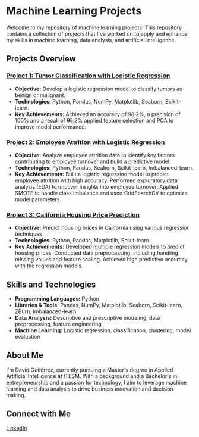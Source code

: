 # Machine Learning Projects

Welcome to my repository of machine learning projects! This repository contains a collection of projects that I've worked on to apply and enhance my skills in machine learning, data analysis, and artificial intelligence.

## Projects Overview

### [Project 1: Tumor Classification with Logistic Regression](https://github.com/DAGV001/Modelos-de-aprendizaje/blob/main/Early_Detection_of_Malignant_Tumors_A_Logistic_Regression_Approach%20(1).ipynb)
- **Objective:** Develop a logistic regression model to classify tumors as benign or malignant.
- **Technologies:** Python, Pandas, NumPy, Matplotlib, Seaborn, Scikit-learn.
- **Key Achievements:** Achieved an accuracy of 98.2%, a precision of 100% and a recall of 95.2% applied feature selection and PCA to improve model performance.
### [Project 2: Employee Attrition with Logistic Regression](https://github.com/DAGV001/Portfolio/blob/main/Employee_Attrition.ipynb)
- **Objective:** Analyze employee attrition data to identify key factors contributing to employee turnover and build a predictive model.
- **Technologies:** Python, Pandas, Seaborn, Scikit-learn, Imbalanced-learn.
- **Key Achievements:** Built a logistic regression model to predict employee attrition with high accuracy. Performed exploratory data analysis (EDA) to uncover insights into employee turnover. Applied SMOTE to handle class imbalance and used GridSearchCV to optimize model parameters.
### [Project 3: California Housing Price Prediction](https://github.com/DAGV001/Portfolio/blob/main/California_Housing_P.ipynb)
- **Objective:** Predict housing prices in California using various regression techniques.
- **Technologies:** Python, Pandas, Matplotlib, Scikit-learn.
- **Key Achievements:**  Developed multiple regression models to predict housing prices. Conducted data preprocessing, including handling missing values and feature scaling. Achieved high predictive accuracy with the regression models.
## Skills and Technologies
- **Programming Languages:** Python
- **Libraries & Tools:** Pandas, NumPy, Matplotlib, Seaborn, Scikit-learn, ZBurn, Imbalanced-learn
- **Data Analysis:** Descriptive and prescriptive modeling, data preprocessing, feature engineering
- **Machine Learning:** Logistic regression, classification, clustering, model evaluation

## About Me
I'm David Gutiérrez, currently pursuing a Master's degree in Applied Artificial Intelligence at ITESM. With a background and a Bachelor's in entrepreneurship and a passion for technology, I aim to leverage machine learning and data analysis to drive business innovation and decision-making.

## Connect with Me
[LinkedIn](https://www.linkedin.com/in/davidgutierreztec/)
